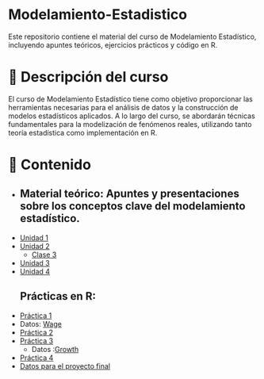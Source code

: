 # Modelamiento-Estadistico

Este repositorio contiene el material del curso de Modelamiento Estadístico, incluyendo apuntes teóricos, ejercicios prácticos y código en R.

# 📌 Descripción del curso

El curso de Modelamiento Estadístico tiene como objetivo proporcionar las herramientas necesarias para el análisis de datos y la construcción de modelos estadísticos aplicados. A lo largo del curso, se abordarán técnicas fundamentales para la modelización de fenómenos reales, utilizando tanto teoría estadística como implementación en R.

# 📖 Contenido

- ## Material teórico: Apuntes y presentaciones sobre los conceptos clave del modelamiento estadístico.
- [Unidad 1 ](https://htmlpreview.github.io/?https://github.com/IrisAshimine/Modelamiento-Estad-stico/blob/main/Unidad1/Unidad1.html)
- [Unidad 2 ](https://htmlpreview.github.io/?https://github.com/IrisAshimine/Modelamiento-Estad-stico/blob/main/Unidad2/Unidad2.html)
    - [Clase 3](https://htmlpreview.github.io/?https://github.com/IrisAshimine/Modelamiento-Estad-stico/blob/main/Unidad2/clase3.html)
- [Unidad 3](https://htmlpreview.github.io/?https://github.com/IrisAshimine/Modelamiento-Estad-stico/blob/main/Unidad3/Clase4.html)
- [Unidad 4](https://htmlpreview.github.io/?https://github.com/IrisAshimine/Modelamiento-Estad-stico/blob/main/Unidad4/clase5.html)
  ## Prácticas en R:
- [Práctica 1](https://htmlpreview.github.io/?https://github.com/IrisAshimine/Modelamiento-Estad-stico/blob/main/Practicas_R/Practica1/practica1.html)
- Datos: [Wage](https://github.com/IrisAshimine/Modelamiento-Estad-stico/blob/main/Practicas_R/Practica1/WAGE2.DTA)
- [Práctica 2](https://htmlpreview.github.io/?https://github.com/IrisAshimine/Modelamiento-Estad-stico/blob/main/Practicas_R/Practica2/Practica2.html)
- [Práctica 3](https://htmlpreview.github.io/?https://github.com/IrisAshimine/Modelamiento-Estad-stico/blob/main/Practicas_R/Practica3/Practica3e.html)
    - Datos :[Growth](https://github.com/IrisAshimine/Modelamiento-Estad-stico/blob/main/Practicas_R/Practica3/Growth.xlsx)
- [Práctica 4](https://github.com/IrisAshimine/Modelamiento-Estad-stico/tree/main/Practicas_R/Practica4)
- [Datos para el proyecto final](https://github.com/IrisAshimine/Modelamiento-Estad-stico/tree/main/Trabajo%20final/Econometrics%20Data)
